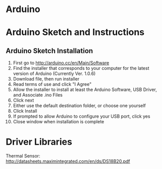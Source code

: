 Arduino
=======

Arduino Sketch and Instructions
===============================
Arduino Sketch Installation
-------------------------------
1. First go to http://arduino.cc/en/Main/Software
2. Find the installer that corresponds to your computer for the latest version of Arduino (Currently Ver. 1.0.6)
3. Download file, then run installer
4. Read terms of use and click "I Agree"
5. Allow the installer to install at least the Arduino Software, USB Driver, and Associate .ino Files
6. Click next
7. Either use the default destination folder, or choose one yourself
8. Click Install
9. If prompted to allow Arduino to configure your USB port, click yes
10. Close window when installation is complete


Driver Libraries
=================================
Thermal Sensor: http://datasheets.maximintegrated.com/en/ds/DS18B20.pdf
